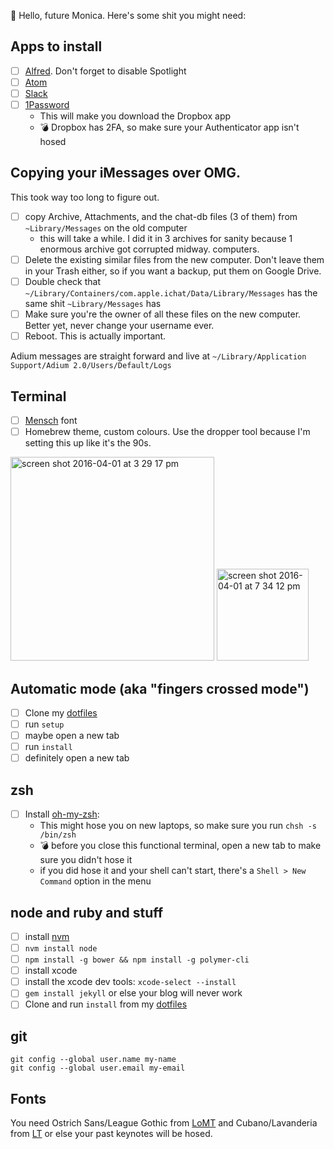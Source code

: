 💁 Hello, future Monica. Here's some shit you might need:

## Apps to install

- [ ] [Alfred](https://www.alfredapp.com/). Don't forget to disable Spotlight
- [ ] [Atom](https://atom.io)
- [ ] [Slack](https://slack.com)
- [ ] [1Password](https://1password.com/)
    - This will make you download the Dropbox app
    - 💣 Dropbox has 2FA, so make sure your Authenticator app isn't hosed

## Copying your iMessages over OMG.
This took way too long to figure out.
- [ ] copy Archive, Attachments, and the chat-db files (3 of them) from `~Library/Messages` on the old computer
    - this will take a while. I did it in 3 archives for sanity because 1 enormous archive got corrupted midway. computers.
- [ ] Delete the existing similar files from the new computer. Don't leave them in your Trash either, so if you want a backup, put them on Google Drive.
- [ ] Double check that `~/Library/Containers/com.apple.ichat/Data/Library/Messages` has the same shit `~Library/Messages` has
- [ ] Make sure you're the owner of all these files on the new computer. Better yet, never change your username ever.
- [ ] Reboot. This is actually important.

Adium messages are straight forward and live at `~/Library/Application Support/Adium 2.0/Users/Default/Logs`

## Terminal
- [ ] [Mensch](http://robey.lag.net/2010/06/21/mensch-font.html) font
- [ ] Homebrew theme, custom colours. Use the dropper tool because I'm setting this up like it's the 90s.
<img width="326" alt="screen shot 2016-04-01 at 3 29 17 pm" src="https://cloud.githubusercontent.com/assets/1369170/14221858/f6610220-f81e-11e5-8c97-12f4f62c0cbe.png">
<img width="147" alt="screen shot 2016-04-01 at 7 34 12 pm" src="https://cloud.githubusercontent.com/assets/1369170/14223964/bb0b8822-f840-11e5-957c-975bdb5f2889.png">

## Automatic mode (aka "fingers crossed mode")
- [ ] Clone my [dotfiles](https://github.com/notwaldorf/.not-quite.dotfiles)
- [ ] run `setup`
- [ ] maybe open a new tab
- [ ] run `install`
- [ ] definitely open a new tab

## zsh
- [ ] Install [oh-my-zsh](https://github.com/robbyrussell/oh-my-zsh):
    - This might hose you on new laptops, so make sure you run `chsh -s /bin/zsh`
    - 💣 before you close this functional terminal, open a new tab to make sure you didn't hose it
    - if you did hose it and your shell can't start, there's a `Shell > New Command` option in the menu

## node and ruby and stuff
- [ ] install [nvm](https://github.com/creationix/nvm)
- [ ] `nvm install node`
- [ ] `npm install -g bower && npm install -g polymer-cli`
- [ ] install xcode
- [ ] install the xcode dev tools: `xcode-select --install`
- [ ] `gem install jekyll` or else your blog will never work
- [ ] Clone and run `install` from my  [dotfiles](https://github.com/notwaldorf/.not-quite.dotfiles)

## git
```
git config --global user.name my-name
git config --global user.email my-email
```

## Fonts
You need Ostrich Sans/League Gothic from [LoMT](www.theleagueofmoveabletype.com) and Cubano/Lavanderia from [LT](http://www.losttype.com/) or else your past keynotes will be hosed.

